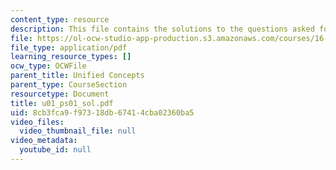 ```yaml
---
content_type: resource
description: This file contains the solutions to the questions asked for range equation.
file: https://ol-ocw-studio-app-production.s3.amazonaws.com/courses/16-01-unified-engineering-i-ii-iii-iv-fall-2005-spring-2006/8cb3fca9f97318db67414cba02360ba5_u01_ps01_sol.pdf
file_type: application/pdf
learning_resource_types: []
ocw_type: OCWFile
parent_title: Unified Concepts
parent_type: CourseSection
resourcetype: Document
title: u01_ps01_sol.pdf
uid: 8cb3fca9-f973-18db-6741-4cba02360ba5
video_files:
  video_thumbnail_file: null
video_metadata:
  youtube_id: null
---
```

